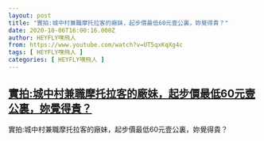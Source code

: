 ```yaml
---
layout: post
title: "實拍:城中村兼職摩托拉客的廠妹，起步價最低60元壹公裏，妳覺得貴？"
date: 2020-10-06T16:00:16.000Z
author: HEYFLY嘿飛人
from: https://www.youtube.com/watch?v=UT5qxKqXg4c
tags: [ HEYFLY嘿飛人 ]
categories: [ HEYFLY嘿飛人 ]
---
```

<!--1602000016000-->
[實拍:城中村兼職摩托拉客的廠妹，起步價最低60元壹公裏，妳覺得貴？](https://www.youtube.com/watch?v=UT5qxKqXg4c)
------

<div>
實拍:城中村兼職摩托拉客的廠妹，起步價最低60元壹公裏，妳覺得貴？
</div>
